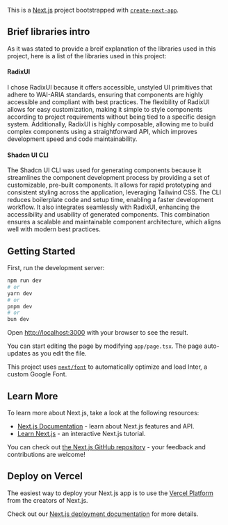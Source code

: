 This is a [Next.js](https://nextjs.org/) project bootstrapped with [`create-next-app`](https://github.com/vercel/next.js/tree/canary/packages/create-next-app).

## Brief libraries intro

As it was stated to provide a breif explanation of the libraries used in this project, here is a list of the libraries used in this project:

#### RadixUI

I chose RadixUI because it offers accessible, unstyled UI primitives that adhere to WAI-ARIA standards, ensuring that components are highly accessible and compliant with best practices. The flexibility of RadixUI allows for easy customization, making it simple to style components according to project requirements without being tied to a specific design system. Additionally, RadixUI is highly composable, allowing me to build complex components using a straightforward API, which improves development speed and code maintainability.

#### Shadcn UI CLI

The Shadcn UI CLI was used for generating components because it streamlines the component development process by providing a set of customizable, pre-built components. It allows for rapid prototyping and consistent styling across the application, leveraging Tailwind CSS. The CLI reduces boilerplate code and setup time, enabling a faster development workflow. It also integrates seamlessly with RadixUI, enhancing the accessibility and usability of generated components. This combination ensures a scalable and maintainable component architecture, which aligns well with modern best practices.

## Getting Started

First, run the development server:

```bash
npm run dev
# or
yarn dev
# or
pnpm dev
# or
bun dev
```

Open [http://localhost:3000](http://localhost:3000) with your browser to see the result.

You can start editing the page by modifying `app/page.tsx`. The page auto-updates as you edit the file.

This project uses [`next/font`](https://nextjs.org/docs/basic-features/font-optimization) to automatically optimize and load Inter, a custom Google Font.

## Learn More

To learn more about Next.js, take a look at the following resources:

- [Next.js Documentation](https://nextjs.org/docs) - learn about Next.js features and API.
- [Learn Next.js](https://nextjs.org/learn) - an interactive Next.js tutorial.

You can check out [the Next.js GitHub repository](https://github.com/vercel/next.js/) - your feedback and contributions are welcome!

## Deploy on Vercel

The easiest way to deploy your Next.js app is to use the [Vercel Platform](https://vercel.com/new?utm_medium=default-template&filter=next.js&utm_source=create-next-app&utm_campaign=create-next-app-readme) from the creators of Next.js.

Check out our [Next.js deployment documentation](https://nextjs.org/docs/deployment) for more details.
